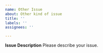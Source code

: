 ```yaml
---
name: Other Issue
about: Other kind of issue
title: ''
labels: ''
assignees: ''

---
```


**Issue Description**
Please describe your issue.
